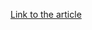 [Link to the article](https://www.intezer.com/miragefox-apt15-resurfaces-with-new-tools-based-on-old-ones/)
